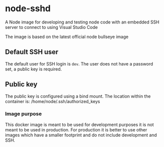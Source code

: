 # node-sshd
A Node image for developing and testing node code with an embedded SSH server to connect to using Visual Studio Code

The image is based on the latest official node bullseye image

## Default SSH user
The default user for SSH login is `dev`. The user does not have a password set, a public key is required.

## Public key
The public key is configured using a bind mount. The location within the container is: /home/node/.ssh/authorized_keys

### Image purpose
This docker image is meant to be used for development purposes it is not meant to be used in production. For production it is better to use other images which have a smaller footprint and do not include development and SSH. 
